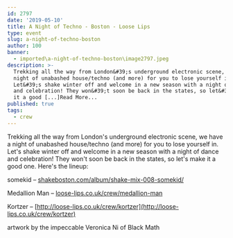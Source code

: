 ```yaml
---
id: 2797
date: '2019-05-10'
title: A Night of Techno - Boston - Loose Lips
type: event
slug: a-night-of-techno-boston
author: 100
banner:
  - imported\a-night-of-techno-boston\image2797.jpeg
description: >-
  Trekking all the way from London&#39;s underground electronic scene, we have a
  night of unabashed house/techno (and more) for you to lose yourself in.
  Let&#39;s shake winter off and welcome in a new season with a night of dance
  and celebration! They won&#39;t soon be back in the states, so let&#39;s make
  it a good [...]Read More...
published: true
tags:
  - crew
---
```

Trekking all the way from London's underground electronic scene, we have a night of unabashed house/techno (and more) for you to lose yourself in. Let's shake winter off and welcome in a new season with a night of dance and celebration! They won't soon be back in the states, so let's make it a good one. Here's the lineup:

somekid – [shakeboston.com/album/shake-mix-008-somekid/](http://shakeboston.com/album/shake-mix-008-somekid/?fbclid=IwAR0wy846p4RRxRVdJOP-LFvoDHwCOvLuqiOJpeuTmXC8SuJR5C4KVuvtTwY)

Medallion Man – [loose-lips.co.uk/crew/medallion-man](http://loose-lips.co.uk/crew/medallion-man?fbclid=IwAR3lhh385DHMYal8POtAxUv-jTIvLVXK7kYsrhGxyUJsNQJbzMLh3iBwGSs)

Kortzer – [](http://loose-lips.co.uk/crew/kortzer?fbclid=IwAR1P9XHiWIdcqLM7AxUhGUOj-DuAXsOfjAEC1kBrFaS2WskIGVlZDg-CYWw)[http://loose-lips.co.uk/crew/kortzer](http://loose-lips.co.uk/crew/kortzer)

artwork by the impeccable Veronica Ni of Black Math